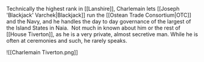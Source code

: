 Technically the highest rank in [[Lanshire]], Charlemain lets [[Joseph 'Blackjack' Varchek|Blackjack]] run the [[Ostean Trade Consortium|OTC]] and the Navy, and he handles the day to day governance of the largest of the Island States in Naia.  Not much in known about him or the rest of [[House Tiverton]], as he is a very private, almost secretive man.  While he is often at ceremonies and such, he rarely speaks.

![[Charlemain Tiverton.png]]